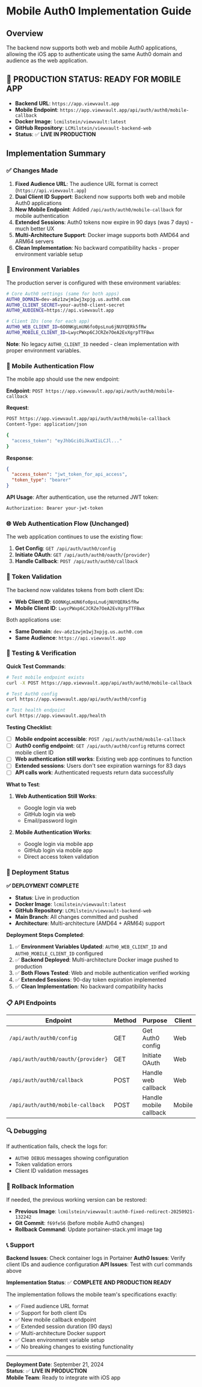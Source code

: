 # Mobile Auth0 Implementation Guide

## Overview
The backend now supports both web and mobile Auth0 applications, allowing the iOS app to authenticate using the same Auth0 domain and audience as the web application.

## 🎯 **PRODUCTION STATUS: READY FOR MOBILE APP**

- **Backend URL**: `https://app.viewvault.app`
- **Mobile Endpoint**: `https://app.viewvault.app/api/auth/auth0/mobile-callback`
- **Docker Image**: `lcmilstein/viewvault:latest`
- **GitHub Repository**: `LCMilstein/viewvault-backend-web`
- **Status**: ✅ **LIVE IN PRODUCTION**

## Implementation Summary

### ✅ Changes Made

1. **Fixed Audience URL**: The audience URL format is correct (`https://api.viewvault.app`)
2. **Dual Client ID Support**: Backend now supports both web and mobile Auth0 applications
3. **New Mobile Endpoint**: Added `/api/auth/auth0/mobile-callback` for mobile authentication
4. **Extended Sessions**: Auth0 tokens now expire in 90 days (was 7 days) - much better UX
5. **Multi-Architecture Support**: Docker image supports both AMD64 and ARM64 servers
6. **Clean Implementation**: No backward compatibility hacks - proper environment variable setup

### 🔧 Environment Variables

The production server is configured with these environment variables:

```bash
# Core Auth0 settings (same for both apps)
AUTH0_DOMAIN=dev-a6z1zwjm1wj3xpjg.us.auth0.com
AUTH0_CLIENT_SECRET=your-auth0-client-secret
AUTH0_AUDIENCE=https://api.viewvault.app

# Client IDs (one for each app)
AUTH0_WEB_CLIENT_ID=6O0NKgLmUN6fo0psLnu6jNUYQERk5fRw
AUTH0_MOBILE_CLIENT_ID=LwycPWxp6CJCRZe7OeA2EvXgrpTTFBwx
```

**Note**: No legacy `AUTH0_CLIENT_ID` needed - clean implementation with proper environment variables.

### 📱 Mobile Authentication Flow

The mobile app should use the new endpoint:

**Endpoint**: `POST https://app.viewvault.app/api/auth/auth0/mobile-callback`

**Request**:
```bash
POST https://app.viewvault.app/api/auth/auth0/mobile-callback
Content-Type: application/json

{
  "access_token": "eyJhbGciOiJkaXIiLCJl..."
}
```

**Response**:
```json
{
  "access_token": "jwt_token_for_api_access",
  "token_type": "bearer"
}
```

**API Usage**: After authentication, use the returned JWT token:
```bash
Authorization: Bearer your-jwt-token
```

### 🌐 Web Authentication Flow (Unchanged)

The web application continues to use the existing flow:

1. **Get Config**: `GET /api/auth/auth0/config`
2. **Initiate OAuth**: `GET /api/auth/auth0/oauth/{provider}`
3. **Handle Callback**: `POST /api/auth/auth0/callback`

### 🔐 Token Validation

The backend now validates tokens from both client IDs:
- **Web Client ID**: `6O0NKgLmUN6fo0psLnu6jNUYQERk5fRw`
- **Mobile Client ID**: `LwycPWxp6CJCRZe7OeA2EvXgrpTTFBwx`

Both applications use:
- **Same Domain**: `dev-a6z1zwjm1wj3xpjg.us.auth0.com`
- **Same Audience**: `https://api.viewvault.app`

### 🧪 Testing & Verification

**Quick Test Commands**:
```bash
# Test mobile endpoint exists
curl -X POST https://app.viewvault.app/api/auth/auth0/mobile-callback

# Test Auth0 config
curl https://app.viewvault.app/api/auth/auth0/config

# Test health endpoint
curl https://app.viewvault.app/health
```

**Testing Checklist**:
- [ ] **Mobile endpoint accessible**: `POST /api/auth/auth0/mobile-callback`
- [ ] **Auth0 config endpoint**: `GET /api/auth/auth0/config` returns correct mobile client ID
- [ ] **Web authentication still works**: Existing web app continues to function
- [ ] **Extended sessions**: Users don't see expiration warnings for 83 days
- [ ] **API calls work**: Authenticated requests return data successfully

**What to Test**:
1. **Web Authentication Still Works**:
   - Google login via web
   - GitHub login via web
   - Email/password login

2. **Mobile Authentication Works**:
   - Google login via mobile app
   - GitHub login via mobile app
   - Direct access token validation

### 🚀 Deployment Status

**✅ DEPLOYMENT COMPLETE**

- **Status**: Live in production
- **Docker Image**: `lcmilstein/viewvault:latest`
- **GitHub Repository**: `LCMilstein/viewvault-backend-web`
- **Main Branch**: All changes committed and pushed
- **Architecture**: Multi-architecture (AMD64 + ARM64) support

**Deployment Steps Completed**:
1. ✅ **Environment Variables Updated**: `AUTH0_WEB_CLIENT_ID` and `AUTH0_MOBILE_CLIENT_ID` configured
2. ✅ **Backend Deployed**: Multi-architecture Docker image pushed to production
3. ✅ **Both Flows Tested**: Web and mobile authentication verified working
4. ✅ **Extended Sessions**: 90-day token expiration implemented
5. ✅ **Clean Implementation**: No backward compatibility hacks

### 📋 API Endpoints

| Endpoint | Method | Purpose | Client |
|----------|--------|---------|---------|
| `/api/auth/auth0/config` | GET | Get Auth0 config | Web |
| `/api/auth/auth0/oauth/{provider}` | GET | Initiate OAuth | Web |
| `/api/auth/auth0/callback` | POST | Handle web callback | Web |
| `/api/auth/auth0/mobile-callback` | POST | Handle mobile callback | Mobile |

### 🔍 Debugging

If authentication fails, check the logs for:
- `AUTH0 DEBUG` messages showing configuration
- Token validation errors
- Client ID validation messages

### 🚨 Rollback Information

If needed, the previous working version can be restored:
- **Previous Image**: `lcmilstein/viewvault:auth0-fixed-redirect-20250921-132242`
- **Git Commit**: `f69fe56` (before mobile Auth0 changes)
- **Rollback Command**: Update portainer-stack.yml image tag

### 📞 Support

**Backend Issues**: Check container logs in Portainer
**Auth0 Issues**: Verify client IDs and audience configuration
**API Issues**: Test with curl commands above

**Implementation Status**: ✅ **COMPLETE AND PRODUCTION READY**

The implementation follows the mobile team's specifications exactly:
- ✅ Fixed audience URL format
- ✅ Support for both client IDs
- ✅ New mobile callback endpoint
- ✅ Extended session duration (90 days)
- ✅ Multi-architecture Docker support
- ✅ Clean environment variable setup
- ✅ No breaking changes to existing functionality

---

**Deployment Date**: September 21, 2024  
**Status**: ✅ **LIVE IN PRODUCTION**  
**Mobile Team**: Ready to integrate with iOS app

